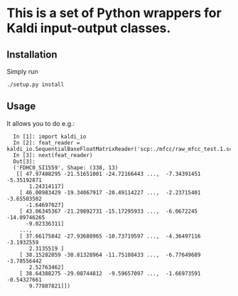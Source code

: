 # This is a set of Python wrappers for Kaldi input-output classes.

## Installation

Simply run
```
./setup.py install
```

## Usage
It allows you to do e.g.:

```
  In [1]: import kaldi_io
  In [2]: feat_reader = kaldi_io.SequentialBaseFloatMatrixReader('scp:./mfcc/raw_mfcc_test.1.scp')
  In [3]: next(feat_reader)
  Out[3]: 
  ('FDHC0_SI1559', Shape: (338, 13)
   [[ 47.97408295 -21.51651001 -24.72166443 ...,  -7.34391451  -5.35192871
       1.24314117]
    [ 46.00983429 -19.34067917 -20.49114227 ...,  -2.23715401  -3.65503502
      -1.64697027]
    [ 43.06345367 -21.29892731 -15.17295933 ...,  -6.0672245  -14.09746265
      -9.02336311]
    ..., 
    [ 37.66175842 -27.93688965 -10.73719597 ...,  -4.36497116  -3.1932559
       2.3135519 ]
    [ 38.15282059 -30.81328964 -11.75108433 ...,  -6.77649689  -3.78556442
       2.52763462]
    [ 38.64388275 -29.08744812  -9.59657097 ...,  -1.66973591  -0.54327661
       9.77887821]])
```
